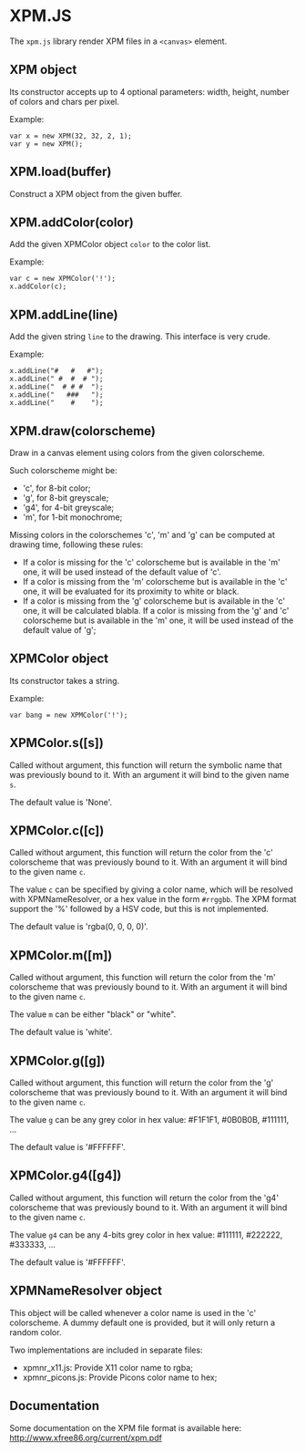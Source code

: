 XPM.JS
======

The `xpm.js` library render XPM files in a `<canvas>` element.

XPM object
----------

Its constructor accepts up to 4 optional parameters: width, height,
number of colors and chars per pixel.

Example:

    var x = new XPM(32, 32, 2, 1);
    var y = new XPM();

XPM.load(buffer)
----------------

Construct a XPM object from the given buffer.

XPM.addColor(color)
-------------------

Add the given XPMColor object `color` to the color list.

Example:

    var c = new XPMColor('!');
    x.addColor(c);

XPM.addLine(line)
-----------------

Add the given string `line` to the drawing. This interface is very
crude.

Example:

    x.addLine("#   #   #");
    x.addLine(" #  #  # ");
    x.addLine("  # # #  ");
    x.addLine("   ###   ");
    x.addLine("    #    ");

XPM.draw(colorscheme)
---------------------

Draw in a canvas element using colors from the given colorscheme.

Such colorscheme might be:

   * 'c', for 8-bit color;
   * 'g', for 8-bit greyscale;
   * 'g4', for 4-bit greyscale;
   * 'm', for 1-bit monochrome;

Missing colors in the colorschemes 'c', 'm' and 'g' can be computed at
drawing time, following these rules:

- If a color is missing for the 'c' colorscheme but is available in the
'm' one, it will be used instead of the default value of 'c'.
- If a color is missing from the 'm' colorscheme but is available in the
'c' one, it will be evaluated for its proximity to white or black.
- If a color is missing from the 'g' colorscheme but is available in the
'c' one, it will be calculated blabla.  If a color is missing from the
'g' and 'c' colorscheme but is available in the 'm' one, it will be used
instead of the default value of 'g';

XPMColor object
---------------

Its constructor takes a string.

Example:

    var bang = new XPMColor('!');

XPMColor.s([s])
---------------

Called without argument, this function will return the symbolic name
that was previously bound to it. With an argument it will bind to the
given name `s`.

The default value is 'None'.

XPMColor.c([c])
---------------

Called without argument, this function will return the color from the
'c' colorscheme that was previously bound to it. With an argument it
will bind to the given name `c`.

The value `c` can be specified by giving a color name, which will be
resolved with XPMNameResolver, or a hex value in the form `#rrggbb`. The
XPM format support the '%' followed by a HSV code, but this is not
implemented.

The default value is 'rgba(0, 0, 0, 0)'.

XPMColor.m([m])
---------------

Called without argument, this function will return the color from the
'm' colorscheme that was previously bound to it. With an argument it
will bind to the given name `c`.

The value `m` can be either "black" or "white".

The default value is 'white'.

XPMColor.g([g])
---------------

Called without argument, this function will return the color from the
'g' colorscheme that was previously bound to it. With an argument it
will bind to the given name `c`.

The value `g` can be any grey color in hex value: #F1F1F1, #0B0B0B,
 #111111, ...

The default value is '#FFFFFF'.

XPMColor.g4([g4])
-----------------

Called without argument, this function will return the color from the
'g4' colorscheme that was previously bound to it. With an argument it
will bind to the given name `c`.

The value `g4` can be any 4-bits grey color in hex value: #111111,
 #222222, #333333, ...

The default value is '#FFFFFF'.

XPMNameResolver object
----------------------

This object will be called whenever a color name is used in the 'c'
colorscheme.  A dummy default one is provided, but it will only return a
random color.

Two implementations are included in separate files:

   * xpmnr_x11.js: Provide X11 color name to rgba;
   * xpmnr_picons.js: Provide Picons color name to hex;

Documentation
-------------

Some documentation on the XPM file format is available here:
http://www.xfree86.org/current/xpm.pdf

